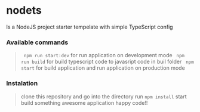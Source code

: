 # nodets
Is a NodeJS project starter tempelate with simple TypeScript config 

### Available commands
> ``` npm run start:dev``` for run application on development mode
> ``` npm run build``` for build typescript code to javasript code in buil folder
> ``` npm start``` for build application and run application on production mode

### Instalation
> clone this repository and go into the directory
> run ```npm install```
> start build something awesome application
> happy code!!